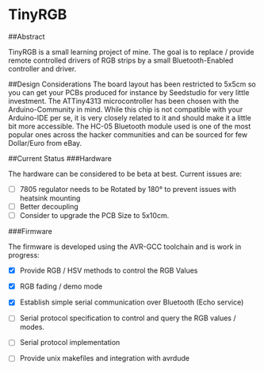 TinyRGB
=======

##Abstract

TinyRGB is a small learning project of mine. The goal is to replace / provide remote controlled drivers of RGB strips
by a small Bluetooth-Enabled controller and driver. 

##Design Considerations
The board layout has been restricted to 5x5cm so you can get your PCBs produced for instance by Seedstudio for
very little investment. The ATTiny4313 microcontroller has been chosen with the Arduino-Community in mind. While 
this chip is not compatible with your Arduino-IDE per se, it is very closely related to it and should make it 
a little bit more accessible. The HC-05 Bluetooth module used is one of the most popular ones across the hacker communities
and can be sourced for few Dollar/Euro from eBay. 

##Current Status 
###Hardware

The hardware can be considered to be beta at best. Current issues are:

- [ ] 7805 regulator needs to be Rotated by 180° to prevent issues with heatsink mounting
- [ ] Better decoupling
- [ ] Consider to upgrade the PCB Size to 5x10cm.
 
###Firmware

The firmware is developed using the AVR-GCC toolchain and is work in progress:

- [x] Provide RGB / HSV methods to control the RGB Values
- [x] RGB fading / demo mode 
- [x] Establish simple serial communication over Bluetooth (Echo service)
- [ ] Serial protocol specification to control and query the RGB values / modes.
- [ ] Serial protocol implementation
- [ ] Provide unix makefiles and integration with avrdude




